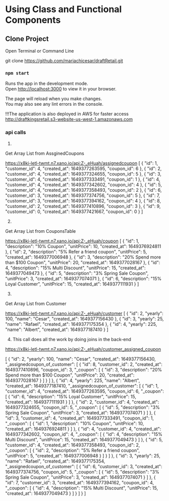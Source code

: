 # Using Class and Functional Components


## Clone Project
Open Terminal or Command Line

git clone https://github.com/mariachicesar/draftRetail.git


### `npm start`

Runs the app in the development mode.\
Open [http://localhost:3000](http://localhost:3000) to view it in your browser.

The page will reload when you make changes.\
You may also see any lint errors in the console.

!!!The application is also deployed in AWS for faster access
http://draftkingsretail.s3-website-us-west-1.amazonaws.com

### api calls
1.
Get Array List from AssginedCoupons

https://x8ki-letl-twmt.n7.xano.io/api:Z-_eHuah/assignedcoupon
[
  {
    "id": 1,
    "customer_id": 4,
    "created_at": 1649377263595,
    "coupon_id": 6
  },
  {
    "id": 2,
    "customer_id": 4,
    "created_at": 1649377324655,
    "coupon_id": 5
  },
  {
    "id": 3,
    "customer_id": 4,
    "created_at": 1649377333491,
    "coupon_id": 1
  },
  {
    "id": 4,
    "customer_id": 4,
    "created_at": 1649377342602,
    "coupon_id": 4
  },
  {
    "id": 5,
    "customer_id": 4,
    "created_at": 1649377358493,
    "coupon_id": 2
  },
  {
    "id": 6,
    "customer_id": 3,
    "created_at": 1649377374756,
    "coupon_id": 5
  },
  {
    "id": 7,
    "customer_id": 3,
    "created_at": 1649377394162,
    "coupon_id": 4
  },
  {
    "id": 8,
    "customer_id": 2,
    "created_at": 1649377410896,
    "coupon_id": 3
  },
  {
    "id": 9,
    "customer_id": 0,
    "created_at": 1649377421667,
    "coupon_id": 0
  }
]

2.
Get Array List from CouponsTable

https://x8ki-letl-twmt.n7.xano.io/api:Z-_eHuah/coupon
[
  {
    "id": 1,
    "description": "10% Coupon",
    "unitPrice": 10,
    "created_at": 1649376924811
  },
  {
    "id": 2,
    "description": "5% Refer a friend coupon",
    "unitPrice": 5,
    "created_at": 1649377006948
  },
  {
    "id": 3,
    "description": "20% Spend more than $100 Coupon",
    "unitPrice": 20,
    "created_at": 1649377028167
  },
  {
    "id": 4,
    "description": "15% Multi Discount",
    "unitPrice": 15,
    "created_at": 1649377049473
  },
  {
    "id": 5,
    "description": "3% Spring Sale Coupon",
    "unitPrice": 3,
    "created_at": 1649377074071
  },
  {
    "id": 6,
    "description": "15% Loyal Customer",
    "unitPrice": 15,
    "created_at": 1649377111931
  }
]

3.
Get Array List from Customer

https://x8ki-letl-twmt.n7.xano.io/api:Z-_eHuah/customer
[
  {
    "id": 2,
    "yearly": 100,
    "name": "Cesar",
    "created_at": 1649377156430
  },
  {
    "id": 3,
    "yearly": 25,
    "name": "Rafael",
    "created_at": 1649377175354
  },
  {
    "id": 4,
    "yearly": 225,
    "name": "Albert",
    "created_at": 1649377187410
  }
]


4. This call does all the work by doing joins in the back-end

https://x8ki-letl-twmt.n7.xano.io/api:Z-_eHuah/customer_assigned_coupon

[
  {
    "id": 2,
    "yearly": 100,
    "name": "Cesar",
    "created_at": 1649377156430,
    "_assignedcoupon_of_customer": [
      {
        "id": 8,
        "customer_id": 2,
        "created_at": 1649377410896,
        "coupon_id": 3,
        "_coupon": [
          {
            "id": 3,
            "description": "20% Spend more than $100 Coupon",
            "unitPrice": 20,
            "created_at": 1649377028167
          }
        ]
      }
    ]
  },
  {
    "id": 4,
    "yearly": 225,
    "name": "Albert",
    "created_at": 1649377187410,
    "_assignedcoupon_of_customer": [
      {
        "id": 1,
        "customer_id": 4,
        "created_at": 1649377263595,
        "coupon_id": 6,
        "_coupon": [
          {
            "id": 6,
            "description": "15% Loyal Customer",
            "unitPrice": 15,
            "created_at": 1649377111931
          }
        ]
      },
      {
        "id": 2,
        "customer_id": 4,
        "created_at": 1649377324655,
        "coupon_id": 5,
        "_coupon": [
          {
            "id": 5,
            "description": "3% Spring Sale Coupon",
            "unitPrice": 3,
            "created_at": 1649377074071
          }
        ]
      },
      {
        "id": 3,
        "customer_id": 4,
        "created_at": 1649377333491,
        "coupon_id": 1,
        "_coupon": [
          {
            "id": 1,
            "description": "10% Coupon",
            "unitPrice": 10,
            "created_at": 1649376924811
          }
        ]
      },
      {
        "id": 4,
        "customer_id": 4,
        "created_at": 1649377342602,
        "coupon_id": 4,
        "_coupon": [
          {
            "id": 4,
            "description": "15% Multi Discount",
            "unitPrice": 15,
            "created_at": 1649377049473
          }
        ]
      },
      {
        "id": 5,
        "customer_id": 4,
        "created_at": 1649377358493,
        "coupon_id": 2,
        "_coupon": [
          {
            "id": 2,
            "description": "5% Refer a friend coupon",
            "unitPrice": 5,
            "created_at": 1649377006948
          }
        ]
      }
    ]
  },
  {
    "id": 3,
    "yearly": 25,
    "name": "Rafael",
    "created_at": 1649377175354,
    "_assignedcoupon_of_customer": [
      {
        "id": 6,
        "customer_id": 3,
        "created_at": 1649377374756,
        "coupon_id": 5,
        "_coupon": [
          {
            "id": 5,
            "description": "3% Spring Sale Coupon",
            "unitPrice": 3,
            "created_at": 1649377074071
          }
        ]
      },
      {
        "id": 7,
        "customer_id": 3,
        "created_at": 1649377394162,
        "coupon_id": 4,
        "_coupon": [
          {
            "id": 4,
            "description": "15% Multi Discount",
            "unitPrice": 15,
            "created_at": 1649377049473
          }
        ]
      }
    ]
  }
]
